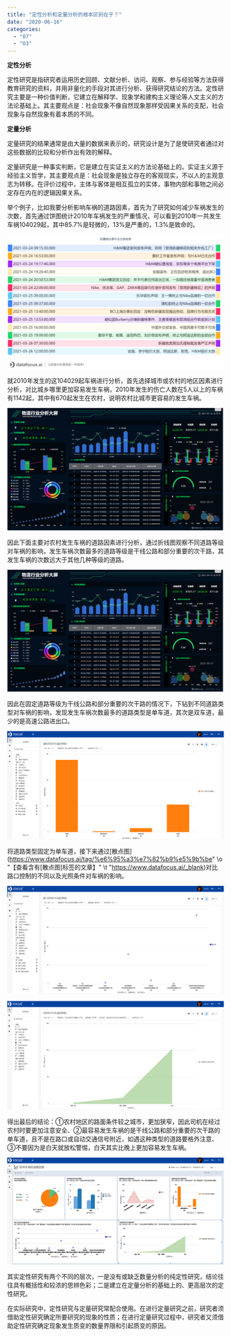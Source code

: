 ```yaml
---
title: "定性分析和定量分析的根本区别在于？"
date: "2020-06-16"
categories: 
  - "07"
  - "03"
---
```


**定性分析**

定性研究是指研究者运用历史回顾、文献分析、访问、观察、参与经验等方法获得教育研究的资料，并用非量化的手段对其进行分析、获得研究结论的方法。定性研究主要是一种价值判断，它建立在解释学、现象学和建构主义理论等人文主义的方法论基础上。其主要观点是：社会现象不像自然现象那样受因果关系的支配，社会现象与自然现象有着本质的不同。

**定量分析**

定量研究的结果通常是由大量的数据来表示的，研究设计是为了是使研究者通过对这些数据的比较和分析作出有效的解释。

定量研究是一种事实判断，它是建立在实证主义的方法论基础上的。实证主义源于经验主义哲学，其主要观点是：社会现象是独立存在的客观现实，不以人的主观意志为转移。在评价过程中，主体与客体是相互孤立的实体，事物内部和事物之间必定存在内在的逻辑因果关系。

举个例子，比如我要分析影响车祸的道路因素，首先为了研究如何减少车祸发生的次数，首先通过饼图统计2010年车祸发生的严重情况，可以看到2010年一共发生车祸104029起，其中85.7%是轻微的，13%是严重的，1.3%是致命的。

![IMG_256](images/img_256.png)

就2010年发生的这104029起车祸进行分析，首先选择城市或农村的地区因素进行分析，对比城乡哪里更加容易发生车祸，2010年发生的伤亡人数在5人以上的车祸有1142起，其中有670起发生在农村，说明农村比城市更容易的发生车祸。

![IMG_256](images/img_256-1.png)

因此下面主要对农村发生车祸的道路因素进行分析，通过折线图观察不同道路等级对车祸的影响，发生车祸次数最多的道路等级是干线公路和部分重要的次干路，其发生车祸的次数远大于其他几种等级的道路。

![IMG_256](images/img_256-2.png)

因此在固定道路等级为干线公路和部分重要的次干路的情况下，下钻到不同道路类型对车祸的影响，发现发生车祸次数最多的道路类型是单车道，其次是双车道，最少的是高速公路进出口。

![IMG_256](images/img_256-3.png)

将道路类型固定为单车道，接下来通过[散点图](https://www.datafocus.ai/tag/%e6%95%a3%e7%82%b9%e5%9b%be" \o "【查看含有[散点图]标签的文章】" \t "https://www.datafocus.ai/_blank)对比路口控制的不同以及光照条件对车祸的影响。

![IMG_256](images/img_256-4.png)

![IMG_256](images/img_256-5.png)

得出最后的结论：①农村地区的路面条件较之城市，更加狭窄，因此司机在经过农村时要更加注意安全、②最容易发生车祸的是干线公路和部分重要的次干路的单车道，且不是在路口或自动交通信号附近，如遇这种类型的道路要格外注意、③不要因为是白天就放松警惕，白天其实比晚上更加容易发生车祸。

![IMG_256](images/img_256-6.png)

其实定性研究有两个不同的层次，一是没有或缺乏数量分析的纯定性研究，结论往往具有概括性和较浓的思辨色彩；二是建立在定量分析的基础上的、更高层次的定性研究。

在实际研究中，定性研究与定量研究常配合使用。在进行定量研究之前，研究者须借助定性研究确定所要研究的现象的性质；在进行定量研究过程中，研究者又须借助定性研究确定现象发生质变的数量界限和引起质变的原因。
